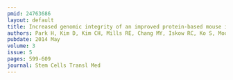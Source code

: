 ```yaml
---
pmid: 24763686
layout: default
title: Increased genomic integrity of an improved protein-based mouse induced pluripotent stem cell method compared with current viral-induced strategies.
authors: Park H, Kim D, Kim CH, Mills RE, Chang MY, Iskow RC, Ko S, Moon JI, Choi HW, Man Yoo PS, Do JT, Han MJ, Lee EG, Jung JK, Zhang C, Lanza R, Kim KS
pubdate: 2014 May
volume: 3
issue: 5
pages: 599-609
journal: Stem Cells Transl Med
---
```

